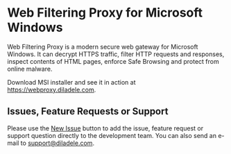 # Web Filtering Proxy for Microsoft Windows

Web Filtering Proxy is a modern secure web gateway for Microsoft Windows. It can decrypt HTTPS traffic, filter HTTP requests and responses, inspect contents of HTML pages, enforce Safe Browsing and protect from online malware.

Download MSI installer and see it in action at https://webproxy.diladele.com.

## Issues, Feature Requests or Support

Please use the [New Issue](https://github.com/diladele/webproxy/issues/new) button to add the issue, feature request or support question directly to the development team. You can also send an e-mail to support@diladele.com. 
